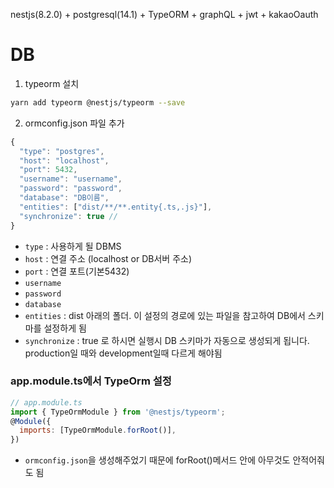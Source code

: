 nestjs(8.2.0) + postgresql(14.1) + TypeORM + graphQL + jwt + kakaoOauth

# DB

1. typeorm 설치

```sh
yarn add typeorm @nestjs/typeorm --save
```

2. ormconfig.json 파일 추가

```js
{
  "type": "postgres",
  "host": "localhost",
  "port": 5432,
  "username": "username",
  "password": "password",
  "database": "DB이름",
  "entities": ["dist/**/**.entity{.ts,.js}"],
  "synchronize": true //
}
```

- `type` : 사용하게 될 DBMS
- `host` : 연결 주소 (localhost or DB서버 주소)
- `port` : 연결 포트(기본5432)
- `username`
- `password`
- `database`
- `entities` : dist 아래의 폴더. 이 설정의 경로에 있는 파일을 참고하여 DB에서 스키마를 설정하게 됨
- `synchronize` : true 로 하시면 실행시 DB 스키마가 자동으로 생성되게 됩니다. production일 때와 development일때 다르게 해야됨

### app.module.ts에서 TypeOrm 설정

```js
// app.module.ts
import { TypeOrmModule } from '@nestjs/typeorm';
@Module({
  imports: [TypeOrmModule.forRoot()],
})
```

- `ormconfig.json`을 생성해주었기 때문에 forRoot()메서드 안에 아무것도 안적어줘도 됨
